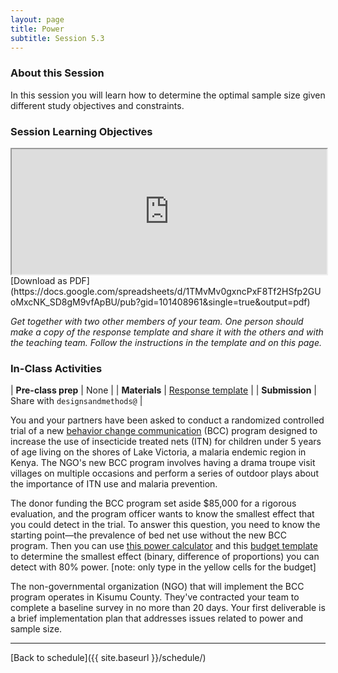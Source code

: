 ```yaml
---
layout: page
title: Power
subtitle: Session 5.3
---
```


### About this Session

In this session you will learn how to determine the optimal sample size given different study objectives and constraints.

### Session Learning Objectives
<iframe width="100%" height="200" src="https://docs.google.com/spreadsheets/d/1TMvMv0gxncPxF8Tf2HSfp2GUoMxcNK_SD8gM9vfApBU/pubhtml?gid=101408961&amp;single=true&amp;widget=true&amp;headers=false"></iframe>
[Download as PDF](https://docs.google.com/spreadsheets/d/1TMvMv0gxncPxF8Tf2HSfp2GUoMxcNK_SD8gM9vfApBU/pub?gid=101408961&single=true&output=pdf)

*Get together with two other members of your team. One person should make a copy of the response template and share it with the others and with the teaching team. Follow the instructions in the template and on this page.*

### In-Class Activities

| **Pre-class prep** | None |
| **Materials**       | [Response template](https://docs.google.com/document/d/12f1HtGw-qrdN67O5s4fa_SA4kMhhcWKlQY0vWV6YPe8/edit?usp=sharing) |
| **Submission**     | Share with `designsandmethods@` |

<p></p>

You and your partners have been asked to conduct a randomized controlled trial of a new [behavior change communication](https://en.wikipedia.org/wiki/Behavior_change_communication) (BCC) program designed to increase the use of insecticide treated nets (ITN) for children under 5 years of age living on the shores of Lake Victoria, a malaria endemic region in Kenya. The NGO's new BCC program involves having a drama troupe visit villages on multiple occasions and perform a series of outdoor plays about the importance of ITN use and malaria prevention.

The donor funding the BCC program set aside $85,000 for a rigorous evaluation, and the program officer wants to know the smallest effect that you could detect in the trial. To answer this question, you need to know the starting point—the prevalence of bed net use without the new BCC program. Then you can use [this power calculator](https://egap.shinyapps.io/Power_Calculator/) and this [budget template](https://docs.google.com/spreadsheets/d/1RVraM9w47fyzAQ3CaXGQokTUye8ueYuxnaOleU7W8tI/edit?usp=sharing) to determine the smallest effect (binary, difference of proportions) you can detect with 80% power. [note: only type in the yellow cells for the budget]

The non-governmental organization (NGO) that will implement the BCC program operates in Kisumu County. They've contracted your team to complete a baseline survey in no more than 20 days. Your first deliverable is a brief implementation plan that addresses issues related to power and sample size.


* * *

[Back to schedule]({{ site.baseurl }}/schedule/)
